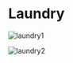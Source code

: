 # Laundry

![laundry1](https://user-images.githubusercontent.com/31430939/31891362-608b801c-b830-11e7-8ba0-63d13767be5a.JPG)



![laundry2](https://user-images.githubusercontent.com/31430939/31891364-610bc81c-b830-11e7-9b71-ba4f9b695abd.JPG)
